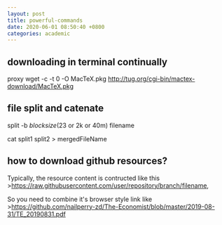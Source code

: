 ```yaml
---
layout: post
title: powerful-commands
date: 2020-06-01 08:50:40 +0800
categories: academic
---
```



## downloading in terminal continually

proxy wget -c -t 0 -O MacTeX.pkg http://tug.org/cgi-bin/mactex-download/MacTeX.pkg

## file split and catenate

split -b *blocksize*(23 or 2k or 40m)  filename

cat split1 split2 > mergedFileName


## how to download github resources?

Typically, the resource content is contructed like this >https://raw.githubusercontent.com/user/repository/branch/filename,

So you need to combine it's browser style link like >https://github.com/nailperry-zd/The-Economist/blob/master/2019-08-31/TE_20190831.pdf
